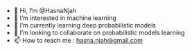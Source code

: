- 👋 Hi, I’m @HasnaNjah
- 👀 I’m interested in machine learning
- 🌱 I’m currently learning deep probabilistic models
- 💞️ I’m looking to collaborate on probabilistic models learning
- 📫 How to reach me : hasna.njah@gmail.com

<!---
HasnaNjah/HasnaNjah is a ✨ special ✨ repository because its `README.md` (this file) appears on your GitHub profile.
You can click the Preview link to take a look at your changes.
--->
